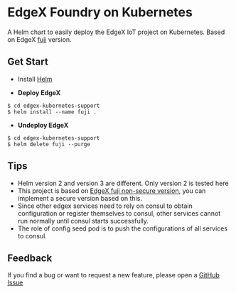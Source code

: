 # EdgeX Foundry on Kubernetes

A Helm chart to easily deploy the EdgeX IoT project on Kubernetes.
Based on EdgeX [fuji](https://github.com/edgexfoundry/developer-scripts/tree/master/releases/fuji/compose-files) version.



## Get Start

- Install [Helm](https://v2.helm.sh/docs/)

- **Deploy EdgeX**
```$xslt
$ cd edgex-kubernetes-support
$ helm install --name fuji .
```
- **Undeploy EdgeX**
```$xslt
$ cd edgex-kubernetes-support
$ helm delete fuji --purge
```
## Tips

- Helm version 2 and version 3 are different. Only version 2 is tested here
- This project is based on [EdgeX fuji non-secure version](https://github.com/edgexfoundry/developer-scripts/blob/master/releases/fuji/compose-files/docker-compose-fuji-no-secty.yml),
you can implement a secure version based on this.
- Since other edgex services need to rely on consul to obtain configuration or register themselves to consul, other services cannot run normally until consul starts successfully.
- The role of config seed pod is to push the configurations of all services to consul.

## Feedback

If you find a bug or want to request a new feature, please open a [GitHub Issue](https://github.com/DaveZLB/edgex-kubernetes-support/issues)


